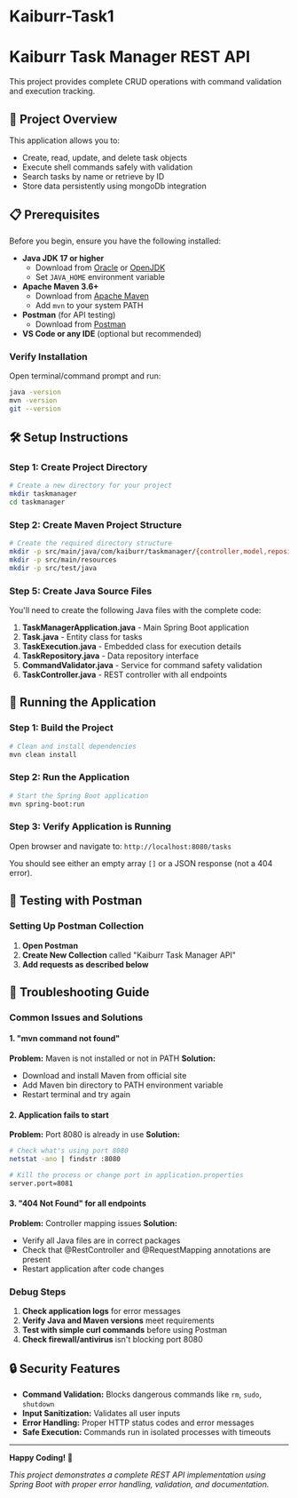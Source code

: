 # Kaiburr-Task1

# Kaiburr Task Manager REST API

This project provides complete CRUD operations with command validation and execution tracking.

## 🚀 Project Overview

This application allows you to:
- Create, read, update, and delete task objects
- Execute shell commands safely with validation
- Search tasks by name or retrieve by ID
- Store data persistently using mongoDb integration

## 📋 Prerequisites

Before you begin, ensure you have the following installed:

- **Java JDK 17 or higher** 
  - Download from [Oracle](https://www.oracle.com/java/technologies/downloads/) or [OpenJDK](https://adoptium.net/)
  - Set `JAVA_HOME` environment variable
- **Apache Maven 3.6+**
  - Download from [Apache Maven](https://maven.apache.org/download.cgi)
  - Add `mvn` to your system PATH
- **Postman** (for API testing)
  - Download from [Postman](https://www.postman.com/downloads/)
- **VS Code or any IDE** (optional but recommended)

### Verify Installation

Open terminal/command prompt and run:
```bash
java -version
mvn -version
git --version
```


## 🛠️ Setup Instructions

### Step 1: Create Project Directory

```bash
# Create a new directory for your project
mkdir taskmanager
cd taskmanager
```

### Step 2: Create Maven Project Structure

```bash
# Create the required directory structure
mkdir -p src/main/java/com/kaiburr/taskmanager/{controller,model,repository,service}
mkdir -p src/main/resources
mkdir -p src/test/java
```


### Step 5: Create Java Source Files

You'll need to create the following Java files with the complete code:

1. **TaskManagerApplication.java** - Main Spring Boot application
2. **Task.java** - Entity class for tasks
3. **TaskExecution.java** - Embedded class for execution details
4. **TaskRepository.java** - Data repository interface
5. **CommandValidator.java** - Service for command safety validation
6. **TaskController.java** - REST controller with all endpoints


## 🚀 Running the Application

### Step 1: Build the Project

```bash
# Clean and install dependencies
mvn clean install
```

### Step 2: Run the Application

```bash
# Start the Spring Boot application
mvn spring-boot:run
```


### Step 3: Verify Application is Running

Open browser and navigate to: `http://localhost:8080/tasks`

You should see either an empty array `[]` or a JSON response (not a 404 error).

## 🧪 Testing with Postman

### Setting Up Postman Collection

1. **Open Postman**
2. **Create New Collection** called "Kaiburr Task Manager API"
3. **Add requests as described below**


## 🐛 Troubleshooting Guide

### Common Issues and Solutions

#### 1. "mvn command not found"
**Problem:** Maven is not installed or not in PATH
**Solution:**
- Download and install Maven from official site
- Add Maven bin directory to PATH environment variable
- Restart terminal and try again

#### 2. Application fails to start
**Problem:** Port 8080 is already in use
**Solution:**
```bash
# Check what's using port 8080
netstat -ano | findstr :8080

# Kill the process or change port in application.properties
server.port=8081
```

#### 3. "404 Not Found" for all endpoints
**Problem:** Controller mapping issues
**Solution:**
- Verify all Java files are in correct packages
- Check that @RestController and @RequestMapping annotations are present
- Restart application after code changes

### Debug Steps

1. **Check application logs** for error messages
2. **Verify Java and Maven versions** meet requirements
3. **Test with simple curl commands** before using Postman
4. **Check firewall/antivirus** isn't blocking port 8080


## 🔒 Security Features

- **Command Validation:** Blocks dangerous commands like `rm`, `sudo`, `shutdown`
- **Input Sanitization:** Validates all user inputs
- **Error Handling:** Proper HTTP status codes and error messages
- **Safe Execution:** Commands run in isolated processes with timeouts



---

**Happy Coding! 🎉**

*This project demonstrates a complete REST API implementation using Spring Boot with proper error handling, validation, and documentation.*
